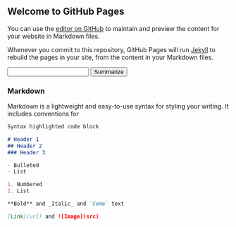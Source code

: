 ## Welcome to GitHub Pages

<script src="https://code.jquery.com/jquery-3.2.1.min.js"></script>
<script src="/summarize.js"></script>

You can use the [editor on GitHub](https://github.com/nathan9sanders/academic-text-summarizer/edit/master/README.md) to maintain and preview the content for your website in Markdown files.

Whenever you commit to this repository, GitHub Pages will run [Jekyll](https://jekyllrb.com/) to rebuild the pages in your site, from the content in your Markdown files.

<div id="text-input">
  <input id="text-box" type="text">
  <input id="submit-text" type="submit" value="Summarize">
</div>

### Markdown

Markdown is a lightweight and easy-to-use syntax for styling your writing. It includes conventions for

```markdown
Syntax highlighted code block

# Header 1
## Header 2
### Header 3

- Bulleted
- List

1. Numbered
2. List

**Bold** and _Italic_ and `Code` text

[Link](url) and ![Image](src)
```
